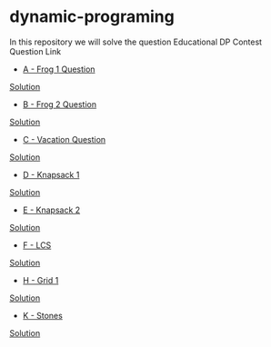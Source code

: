 # dynamic-programing
In this repository we will solve the question Educational DP Contest
Question Link
- [A - Frog 1 Question](https://atcoder.jp/contests/dp/tasks/dp_a)
    
 [Solution](https://github.com/satyampgt4/dynamic-programing/blob/main/A%20_Frog1%20.cpp)
 - [B - Frog 2 Question](https://atcoder.jp/contests/dp/tasks/dp_b)
    
 [Solution](https://github.com/satyampgt4/dynamic-programing/blob/main/B%20_%20Frog2%20.cpp)
  - [C - Vacation Question](https://atcoder.jp/contests/dp/tasks/dp_c)
    
 [Solution](https://github.com/satyampgt4/dynamic-programing/blob/main/C%20_Vacation.cpp)
 - [D - Knapsack 1](https://atcoder.jp/contests/dp/tasks/dp_d)
    
 [Solution](https://github.com/satyampgt4/dynamic-programing/blob/main/D%20_Knapsack1.cpp)
 - [E - Knapsack 2](https://atcoder.jp/contests/dp/tasks/dp_e)
    
 [Solution](https://github.com/satyampgt4/dynamic-programing/blob/main/E%20_Knapsack2.cpp)
 - [F - LCS](https://atcoder.jp/contests/dp/tasks/dp_f)
    
 [Solution](https://github.com/satyampgt4/dynamic-programing/blob/main/F_-%20LCS.cpp)
 - [H - Grid 1](https://atcoder.jp/contests/dp/tasks/dp_h)
    
 [Solution](https://github.com/satyampgt4/dynamic-programing/blob/main/H%20_Grid%201.cpp)
 - [K - Stones](https://atcoder.jp/contests/dp/tasks/dp_k)
    
 [Solution](https://github.com/satyampgt4/dynamic-programing/blob/main/K%20_Stones.cpp)
 

